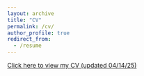```yaml
---
layout: archive
title: "CV"
permalink: /cv/
author_profile: true
redirect_from:
  - /resume
---
```


[Click here to view my CV (updated 04/14/25)](http:/yosoykit.github.io/_pages/Curtiuscv_14042025.pdf)
